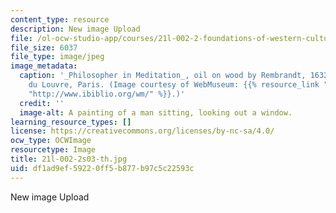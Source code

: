 ```yaml
---
content_type: resource
description: New image Upload
file: /ol-ocw-studio-app/courses/21l-002-2-foundations-of-western-culture-ii-renaissance-to-modernity-spring-2003/df1ad9ef59220ff5b877b97c5c22593c_21l-002-2s03-th.jpg
file_size: 6037
file_type: image/jpeg
image_metadata:
  caption: '_Philosopher in Meditation_, oil on wood by Rembrandt, 1632; in the Musee
    du Louvre, Paris. (Image courtesy of WebMuseum: {{% resource_link "ffcec15d-7f10-46a0-9919-9baa9c254a9e"
    "http://www.ibiblio.org/wm/" %}}.)'
  credit: ''
  image-alt: A painting of a man sitting, looking out a window.
learning_resource_types: []
license: https://creativecommons.org/licenses/by-nc-sa/4.0/
ocw_type: OCWImage
resourcetype: Image
title: 21l-002-2s03-th.jpg
uid: df1ad9ef-5922-0ff5-b877-b97c5c22593c
---
```

New image Upload